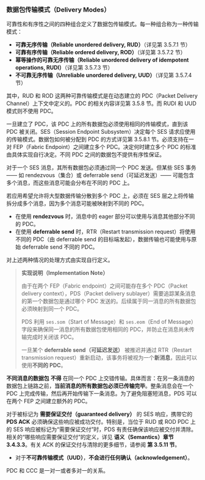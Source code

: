 ### 数据包传输模式（Delivery Modes）

可靠性和有序性之间的四种组合定义了数据包传输模式。每一种组合称为一种传输模式：

- **可靠无序传输（Reliable unordered delivery, RUD）**（详见第 3.5.7.1 节）
- **可靠有序传输（Reliable ordered delivery, ROD）**（详见第 3.5.7.2 节）
- **幂等操作的可靠无序传输（Reliable unordered delivery of idempotent operations, RUDI）**（详见第 3.5.7.3 节）
- **不可靠无序传输（Unreliable unordered delivery, UUD）**（详见第 3.5.7.4 节）

其中，RUD 和 ROD 这两种可靠传输模式是在动态建立的 PDC（Packet Delivery Channel）上下文中定义的。PDC 的相关内容详见第 3.5.8 节。而 RUDI 和 UUD 模式则不使用 PDC。

一旦建立了 PDC，该 PDC 上的所有数据包必须使用相同的传输模式，直到该 PDC 被关闭。SES（Session Endpoint Subsystem）决定每个 SES 请求应使用的传输模式。数据包如何被分配到 PDC 的方式详见第 3.5.8.1 节。必须支持在一对 FEP（Fabric Endpoint）之间建立多个 PDC。决定何时建立多个 PDC 的标准由具体实现自行决定。不同 PDC 之间的数据包不提供有序性保证。

对于一个 SES 消息，其所有数据包必须通过同一个 PDC 发送。但某些 SES 事务 —— 如 rendezvous（集合）或 deferrable send（可延迟发送）—— 可能包含多个消息，而这些消息可能会分布在不同的 PDC 上。

若应用希望允许将大型数据传输分散到多个 PDC 上，必须在 SES 层之上将传输拆分成多个消息，因为多个消息可能被映射到不同的 PDC。

- 在使用 **rendezvous** 时，消息中的 eager 部分可以使用与消息其他部分不同的 PDC。
- 在使用 **deferrable send** 时，RTR（Restart transmission request）将使用不同的 PDC（由 deferrable send 的目标端发起），数据传输也可能使用与原始 deferrable send 不同的 PDC。

对上述两种情况的处理方式由实现自行定义。

> **实现说明（Implementation Note）**
> 
> 由于在两个 FEP（Fabric endpoint）之间可能存在多个 PDC（Packet delivery context），PDS（Packet delivery sublayer）需要追踪某条消息的第一个数据包是通过哪个 PDC 发送的。后续属于同一消息的所有数据包必须映射到同一个 PDC。
> 
> PDS 利用 `ses.som`（Start of Message）和 `ses.eom`（End of Message）字段来确保同一消息的所有数据包使用相同的 PDC，并防止在消息尚未传输完成时关闭该 PDC。
> 
> 一旦某个 **deferrable send（可延迟发送）** 被推迟并通过 RTR（Restart transmission request）重新启动，该事务将被视为一个**新消息**，因此可以使用**不同的 PDC**。



**不同消息的数据包** **不得** 在同一个 PDC 上交错传输。具体而言：在另一条消息的数据包上链路之前，**当前消息的所有数据包必须已传输完毕**。整条消息会在一个 PDC 上完成传输，然后再开始传输下一条消息。为了避免阻塞短消息，PDS 可以在两个 FEP 之间建立额外的 PDC。

对于被标记为 **需要保证交付（guaranteed delivery）** 的 SES 响应，携带它的 **PDS ACK** 必须确保这些响应被成功交付。特别是，当位于 RUD 或 ROD PDC 上的 SES 响应被标记为“需要保证交付”时，PDS 有责任确保该响应被交付并清除。相关的“哪些响应需要保证交付”的定义，详见 **语义（Semantics）章节 3.4.3.3**。有关 ACK 的保证交付与清除的更多细节，请参阅 **第 3.5.11 节**。

- 对于**不可靠传输模式（UUD）**，**不会进行任何确认（acknowledgement）**。

PDC 和 CCC 是一对一或者多对一的关系。